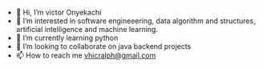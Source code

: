 - 👋 Hi, I’m victor Onyekachi
- 👀 I’m interested in software engineeering, data algorithm and structures, artificial intelligence and machine learning.
- 🌱 I’m currently learning python
- 💞️ I’m looking to collaborate on java backend projects
- 📫 How to reach me vhicralph@gmail.com

<!---
vhicralph21/vhicralph21 is a ✨ special ✨ repository because its `README.md` (this file) appears on your GitHub profile.
You can click the Preview link to take a look at your changes.
--->
